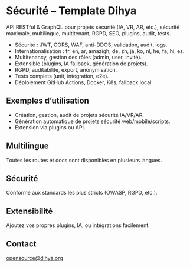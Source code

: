 # Sécurité – Template Dihya

API RESTful & GraphQL pour projets sécurité (IA, VR, AR, etc.), sécurité maximale, multilingue, multitenant, RGPD, SEO, plugins, audit, tests.

- Sécurité : JWT, CORS, WAF, anti-DDOS, validation, audit, logs.
- Internationalisation : fr, en, ar, amazigh, de, zh, ja, ko, nl, he, fa, hi, es.
- Multitenancy, gestion des rôles (admin, user, invité).
- Extensible (plugins, IA fallback, génération de projets).
- RGPD, auditabilité, export, anonymisation.
- Tests complets (unit, integration, e2e).
- Déploiement GitHub Actions, Docker, K8s, fallback local.

## Exemples d’utilisation
- Création, gestion, audit de projets sécurité IA/VR/AR.
- Génération automatique de projets sécurité web/mobile/scripts.
- Extension via plugins ou API.

## Multilingue
Toutes les routes et docs sont disponibles en plusieurs langues.

## Sécurité
Conforme aux standards les plus stricts (OWASP, RGPD, etc.).

## Extensibilité
Ajoutez vos propres plugins, IA, ou intégrations facilement.

## Contact
opensource@dihya.org
